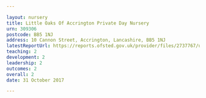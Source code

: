 ```yaml
---

layout: nursery
title: Little Oaks Of Accrington Private Day Nursery
urn: 309306
postcode: BB5 1NJ
address: 10 Cannon Street, Accrington, Lancashire, BB5 1NJ
latestReportUrl: https://reports.ofsted.gov.uk/provider/files/2737767/urn/309306.pdf
teaching: 2
development: 2
leadership: 2
outcomes: 2
overall: 2
date: 31 October 2017

---
```

